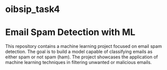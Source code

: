 # oibsip_task4

# Email Spam Detection with ML
This repository contains a machine learning project focused on email spam detection. The goal is to build a model capable of classifying emails as either spam or not spam (ham). The project showcases the application of machine learning techniques in filtering unwanted or malicious emails.
